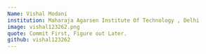 ```yaml
---
Name: Vishal Modani
institution: Maharaja Agarsen Institute Of Technology , Delhi
image: vishal123262.png
quote: Commit First, Figure out Later.
github: vishal123262
---
```

